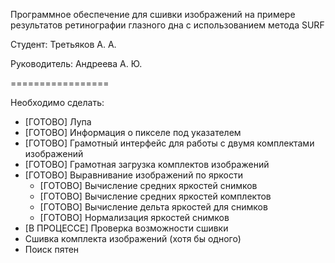 Программное обеспечение для сшивки изображений на примере результатов ретинографии глазного дна с использованием метода SURF

Студент: Третьяков А. А.

Руководитель: Андреева А. Ю.

=================

Необходимо сделать:

- [ГОТОВО]		Лупа
- [ГОТОВО]		Информация о пикселе под указателем
- [ГОТОВО]		Грамотный интерфейс для работы с двумя комплектами изображений
- [ГОТОВО]		Грамотная загрузка комплектов изображений
- [ГОТОВО]		Выравнивание изображений по яркости
	- [ГОТОВО]		Вычисление средних яркостей снимков
	- [ГОТОВО]		Вычисление средних яркостей комплектов
	- [ГОТОВО]		Вычисление дельта яркостей для снимков
	- [ГОТОВО]		Нормализация яркостей снимков
- [В ПРОЦЕССЕ]	Проверка возможности сшивки
- Сшивка комплекта изображений (хотя бы одного)
- Поиск пятен